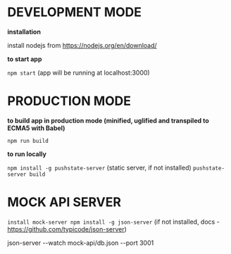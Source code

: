 # DEVELOPMENT MODE

**installation**

install nodejs from https://nodejs.org/en/download/

**to start app**

`npm start` (app will be running at localhost:3000)


# PRODUCTION MODE
**to build app in production mode (minified, uglified and transpiled to ECMA5 with Babel)**

`npm run build`

**to run locally**

`npm install -g pushstate-server` (static server, if not installed)
`pushstate-server build`


# MOCK API SERVER

`install mock-server npm install -g json-server` (if not installed, docs - https://github.com/typicode/json-server)

json-server --watch mock-api/db.json --port 3001
